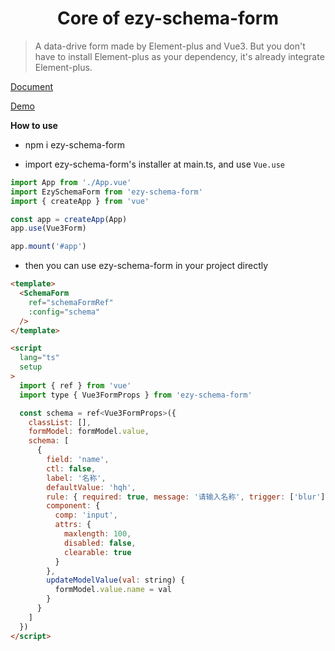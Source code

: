<center><h1>Core of ezy-schema-form</h1></center>

> A data-drive form made by Element-plus and Vue3. But you don't have to install Element-plus as your dependency, it's already integrate Element-plus.

[Document]()

[Demo]()

**How to use**

- npm i ezy-schema-form

- import ezy-schema-form's installer at main.ts, and use `Vue.use`

```js
import App from './App.vue'
import EzySchemaForm from 'ezy-schema-form'
import { createApp } from 'vue'

const app = createApp(App)
app.use(Vue3Form)

app.mount('#app')
```

- then you can use ezy-schema-form in your project directly

```html
<template>
  <SchemaForm
    ref="schemaFormRef"
    :config="schema"
  />
</template>

<script
  lang="ts"
  setup
>
  import { ref } from 'vue'
  import type { Vue3FormProps } from 'ezy-schema-form'

  const schema = ref<Vue3FormProps>({
    classList: [],
    formModel: formModel.value,
    schema: [
      {
        field: 'name',
        ctl: false,
        label: '名称',
        defaultValue: 'hqh',
        rule: { required: true, message: '请输入名称', trigger: ['blur'] },
        component: {
          comp: 'input',
          attrs: {
            maxlength: 100,
            disabled: false,
            clearable: true
          }
        },
        updateModelValue(val: string) {
          formModel.value.name = val
        }
      }
    ]
  })
</script>
```
